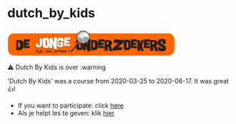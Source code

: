 # dutch_by_kids

![DJOG logo](pics/djog.png)

:warning: Dutch By Kids is over :warning

'Dutch By Kids' was a course from 2020-03-25 to 2020-06-17. It was great :+1:!


 * If you want to participate: click [here](for_students.md)
 * Als je helpt les te geven: klik [hier](voor_kinderen.md)

